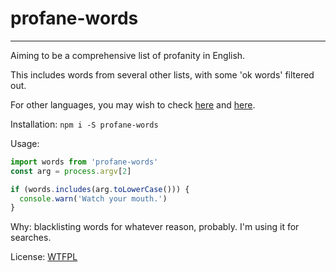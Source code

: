 # profane-words

--------

Aiming to be a comprehensive list of profanity in English.

This includes words from several other lists, with some 'ok words' filtered out.

For other languages, you may wish to check
[here](https://github.com/zacanger/wordlists-and-datasets/tree/master/wordlists/profanity) and
[here](https://github.com/LDNOOBW/List-of-Dirty-Naughty-Obscene-and-Otherwise-Bad-Words).

Installation: `npm i -S profane-words`

Usage:

```javascript
import words from 'profane-words'
const arg = process.argv[2]

if (words.includes(arg.toLowerCase())) {
  console.warn('Watch your mouth.')
}
```

Why: blacklisting words for whatever reason, probably. I'm using it for
searches.

License: [WTFPL](./LICENSE.md)
